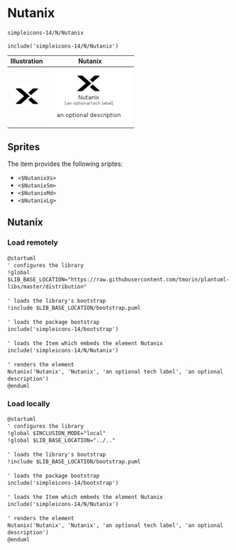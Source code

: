 # Nutanix


```text
simpleicons-14/N/Nutanix
```

```text
include('simpleicons-14/N/Nutanix')
```



| Illustration | Nutanix |
| :---: | :---: |
| ![illustration for Illustration](../../simpleicons-14/N/Nutanix.png) | ![illustration for Nutanix](../../simpleicons-14/N/Nutanix.Local.png) |



## Sprites
The item provides the following sriptes:

- `<$NutanixXs>`
- `<$NutanixSm>`
- `<$NutanixMd>`
- `<$NutanixLg>`





## Nutanix

### Load remotely
```plantuml
@startuml
' configures the library
!global $LIB_BASE_LOCATION="https://raw.githubusercontent.com/tmorin/plantuml-libs/master/distribution"

' loads the library's bootstrap
!include $LIB_BASE_LOCATION/bootstrap.puml

' loads the package bootstrap
include('simpleicons-14/bootstrap')

' loads the Item which embeds the element Nutanix
include('simpleicons-14/N/Nutanix')

' renders the element
Nutanix('Nutanix', 'Nutanix', 'an optional tech label', 'an optional description')
@enduml
```

### Load locally
```plantuml
@startuml
' configures the library
!global $INCLUSION_MODE="local"
!global $LIB_BASE_LOCATION="../.."

' loads the library's bootstrap
!include $LIB_BASE_LOCATION/bootstrap.puml

' loads the package bootstrap
include('simpleicons-14/bootstrap')

' loads the Item which embeds the element Nutanix
include('simpleicons-14/N/Nutanix')

' renders the element
Nutanix('Nutanix', 'Nutanix', 'an optional tech label', 'an optional description')
@enduml
```

